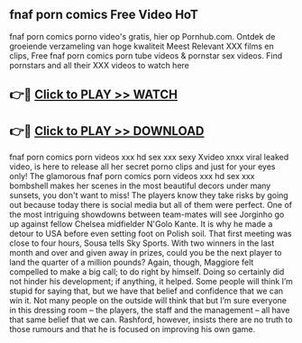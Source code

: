 ## fnaf porn comics Free Video HoT 

fnaf porn comics porno video's gratis, hier op Pornhub.com. Ontdek de groeiende verzameling van hoge kwaliteit Meest Relevant XXX films en clips,
Free fnaf porn comics porn tube videos & pornstar sex videos. Find pornstars and all their XXX videos to watch here


## 👉🔴 [Click to PLAY >> WATCH](http://us.freeplayer.one?title=fnaf_porn_comics&ref=16D)

## 👉🔴 [Click to PLAY >> DOWNLOAD](http://us.freeplayer.one?title=fnaf_porn_comics&ref=16D)


fnaf porn comics porn videos xxx hd sex xxx sexy Xvideo xnxx viral leaked video, is here to release all her secret porno clips and just for your eyes only! The glamorous fnaf porn comics porn videos xxx hd sex xxx bombshell makes her scenes in the most beautiful decors under many sunsets, you don't want to miss! The players know they take risks by going out because today there is social media but all of them were perfect. One of the most intriguing showdowns between team-mates will see Jorginho go up against fellow Chelsea midfielder N'Golo Kante. It is why he made a detour to USA before even setting foot on Polish soil. That first meeting was close to four hours, Sousa tells Sky Sports. With two winners in the last month and over and given away in prizes, could you be the next player to land the quarter of a million pounds? Again, though, Maggiore felt compelled to make a big call; to do right by himself. Doing so certainly did not hinder his development; if anything, it helped. Some people will think I’m stupid for saying that, but we have that belief and confidence that we can win it. Not many people on the outside will think that but I’m sure everyone in this dressing room – the players, the staff and the management – all have that same belief that we can. Rashford, however, insists there are no truth to those rumours and that he is focused on improving his own game.